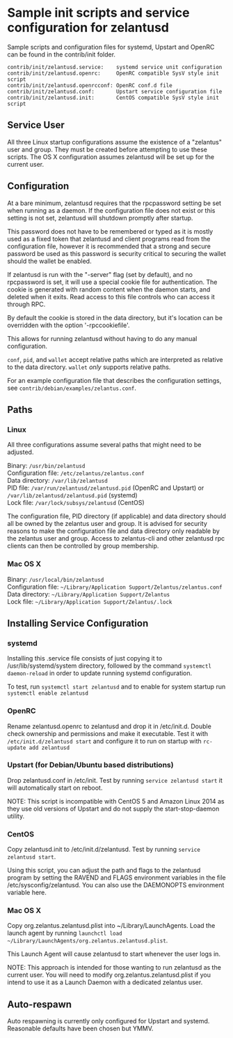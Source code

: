 Sample init scripts and service configuration for zelantusd
==========================================================

Sample scripts and configuration files for systemd, Upstart and OpenRC
can be found in the contrib/init folder.

    contrib/init/zelantusd.service:    systemd service unit configuration
    contrib/init/zelantusd.openrc:     OpenRC compatible SysV style init script
    contrib/init/zelantusd.openrcconf: OpenRC conf.d file
    contrib/init/zelantusd.conf:       Upstart service configuration file
    contrib/init/zelantusd.init:       CentOS compatible SysV style init script

Service User
---------------------------------

All three Linux startup configurations assume the existence of a "zelantus" user
and group.  They must be created before attempting to use these scripts.
The OS X configuration assumes zelantusd will be set up for the current user.

Configuration
---------------------------------

At a bare minimum, zelantusd requires that the rpcpassword setting be set
when running as a daemon.  If the configuration file does not exist or this
setting is not set, zelantusd will shutdown promptly after startup.

This password does not have to be remembered or typed as it is mostly used
as a fixed token that zelantusd and client programs read from the configuration
file, however it is recommended that a strong and secure password be used
as this password is security critical to securing the wallet should the
wallet be enabled.

If zelantusd is run with the "-server" flag (set by default), and no rpcpassword is set,
it will use a special cookie file for authentication. The cookie is generated with random
content when the daemon starts, and deleted when it exits. Read access to this file
controls who can access it through RPC.

By default the cookie is stored in the data directory, but it's location can be overridden
with the option '-rpccookiefile'.

This allows for running zelantusd without having to do any manual configuration.

`conf`, `pid`, and `wallet` accept relative paths which are interpreted as
relative to the data directory. `wallet` *only* supports relative paths.

For an example configuration file that describes the configuration settings,
see `contrib/debian/examples/zelantus.conf`.

Paths
---------------------------------

### Linux

All three configurations assume several paths that might need to be adjusted.

Binary:              `/usr/bin/zelantusd`  
Configuration file:  `/etc/zelantus/zelantus.conf`  
Data directory:      `/var/lib/zelantusd`  
PID file:            `/var/run/zelantusd/zelantusd.pid` (OpenRC and Upstart) or `/var/lib/zelantusd/zelantusd.pid` (systemd)  
Lock file:           `/var/lock/subsys/zelantusd` (CentOS)  

The configuration file, PID directory (if applicable) and data directory
should all be owned by the zelantus user and group.  It is advised for security
reasons to make the configuration file and data directory only readable by the
zelantus user and group.  Access to zelantus-cli and other zelantusd rpc clients
can then be controlled by group membership.

### Mac OS X

Binary:              `/usr/local/bin/zelantusd`  
Configuration file:  `~/Library/Application Support/Zelantus/zelantus.conf`  
Data directory:      `~/Library/Application Support/Zelantus`  
Lock file:           `~/Library/Application Support/Zelantus/.lock`  

Installing Service Configuration
-----------------------------------

### systemd

Installing this .service file consists of just copying it to
/usr/lib/systemd/system directory, followed by the command
`systemctl daemon-reload` in order to update running systemd configuration.

To test, run `systemctl start zelantusd` and to enable for system startup run
`systemctl enable zelantusd`

### OpenRC

Rename zelantusd.openrc to zelantusd and drop it in /etc/init.d.  Double
check ownership and permissions and make it executable.  Test it with
`/etc/init.d/zelantusd start` and configure it to run on startup with
`rc-update add zelantusd`

### Upstart (for Debian/Ubuntu based distributions)

Drop zelantusd.conf in /etc/init.  Test by running `service zelantusd start`
it will automatically start on reboot.

NOTE: This script is incompatible with CentOS 5 and Amazon Linux 2014 as they
use old versions of Upstart and do not supply the start-stop-daemon utility.

### CentOS

Copy zelantusd.init to /etc/init.d/zelantusd. Test by running `service zelantusd start`.

Using this script, you can adjust the path and flags to the zelantusd program by
setting the RAVEND and FLAGS environment variables in the file
/etc/sysconfig/zelantusd. You can also use the DAEMONOPTS environment variable here.

### Mac OS X

Copy org.zelantus.zelantusd.plist into ~/Library/LaunchAgents. Load the launch agent by
running `launchctl load ~/Library/LaunchAgents/org.zelantus.zelantusd.plist`.

This Launch Agent will cause zelantusd to start whenever the user logs in.

NOTE: This approach is intended for those wanting to run zelantusd as the current user.
You will need to modify org.zelantus.zelantusd.plist if you intend to use it as a
Launch Daemon with a dedicated zelantus user.

Auto-respawn
-----------------------------------

Auto respawning is currently only configured for Upstart and systemd.
Reasonable defaults have been chosen but YMMV.
